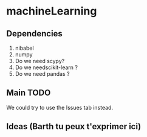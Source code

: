 # machineLearning

## Dependencies

1. nibabel
2. numpy
3. Do we need scypy?
4. Do we needscikit-learn ?
5. Do we need pandas ?

## Main TODO 
We could try to use the Issues tab instead.

## Ideas (Barth tu peux t'exprimer ici)

